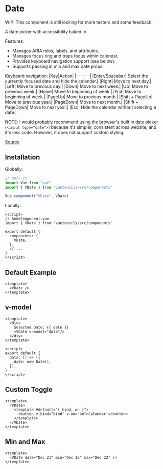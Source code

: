 # Date

WIP: This component is still looking for more testers and some feedback.

A date picker with accessibility baked in.

Features:
- Manages ARIA roles, labels, and attributes.
- Manages focus ring and traps focus within calendar.
- Provides keyboard navigation support (see below).
- Supports passing in min and max date props.

Keyboard navigation:
|Key|Action|
|---|---|
|Enter/Spacebar| Select the currently focused date and hide the calendar.|
|Right| Move to next day.|
|Left| Move to previous day.|
|Down| Move to next week.|
|Up| Move to previous week.|
|Home| Move to beginning of week.|
|End| Move to beginning of week.|
|PageUp| Move to previous month.|
|Shift + PageUp| Move to previous year.|
|PageDown| Move to next month.|
|Shift + PageDown| Move to next year.|
|Esc| Hide the calendar without selecting a date.|

NOTE: I would probably recommend using the browser's [built in date picker](https://developer.mozilla.org/en-US/docs/Web/HTML/Element/input/date) (`<input type="date">`) because it's simpler, consistent across website, and it's less code. However, it does not support custom styling.

[Source](https://github.com/Stegosource/vuetensils/blob/master/src/components/VDate/VDate.vue)

## Installation

Globally:

```js
// main.js
import Vue from "vue"
import { VDate } from "vuetensils/src/components"

Vue.component("VDate", VDate)
```

Locally:

```vue
<script>
// SomeComponent.vue
import { VDate } from "vuetensils/src/components"

export default {
  components: {
    VDate,
  },
  // ...
}
</script>
```

## Default Example

```vue live
<template>
  <VDate />
</template>
```

## v-model
```vue live
<template>
  <div>
    Selected Date: {{ date }}
    <VDate v-model="date"/>
  </div>
</template>

<script>
export default {
  data: () => ({
    date: new Date(),
  }),
}
</script>
```

## Custom Toggle
```vue live
<template>
  <VDate>
    <template #default="{ bind, on }">
      <button v-bind="bind" v-on="on">Calendar!</button>
    </template>
  </VDate>
</template>
```

## Min and Max

```vue live
<template>
  <VDate date="Dec 21" min="Dec 16" max="Dec 22" />
</template>
```



<!-- ## Custom Classes

This component can accept a `classes` prop to cusomize the output HTML classes:

```
:classes="{ root: 'root-class', content: 'content-class' }"
``` -->

